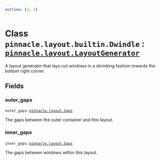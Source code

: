 ```yaml
---
outline: [2, 3]
---
```


# Class `pinnacle.layout.builtin.Dwindle` : <code><a href="/lua-reference/0.1.0-alpha.1/classes/pinnacle.layout.LayoutGenerator">pinnacle.layout.LayoutGenerator</a></code>


A layout generator that lays out windows in a shrinking fashion towards the bottom right corner.

## Fields

### outer_gaps

`outer_gaps`: <code><a href="/lua-reference/0.1.0-alpha.1/aliases/pinnacle.layout.Gaps">pinnacle.layout.Gaps</a></code>

The gaps between the outer container and this layout.

### inner_gaps

`inner_gaps`: <code><a href="/lua-reference/0.1.0-alpha.1/aliases/pinnacle.layout.Gaps">pinnacle.layout.Gaps</a></code>

The gaps between windows within this layout.


